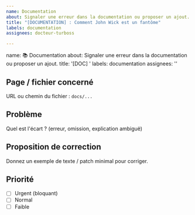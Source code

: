 ```yaml
---
name: Documentation
about: Signaler une erreur dans la documentation ou proposer un ajout.
title: "[DOCUMENTATION] : Comment John Wick est un fantôme"
labels: documentation
assignees: docteur-turboss

---
```


name: 📚 Documentation
about: Signaler une erreur dans la documentation ou proposer un ajout.
title: '[DOC] '
labels: documentation
assignees: ''

## Page / fichier concerné
URL ou chemin du fichier : `docs/...`

## Problème
Quel est l'écart ? (erreur, omission, explication ambiguë)

## Proposition de correction
Donnez un exemple de texte / patch minimal pour corriger.

## Priorité
- [ ] Urgent (bloquant)
- [ ] Normal
- [ ] Faible
